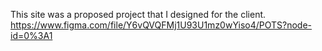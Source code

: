 This site was a proposed project that I designed for the client.
https://www.figma.com/file/Y6vQVQFMj1U93U1mz0wYiso4/POTS?node-id=0%3A1